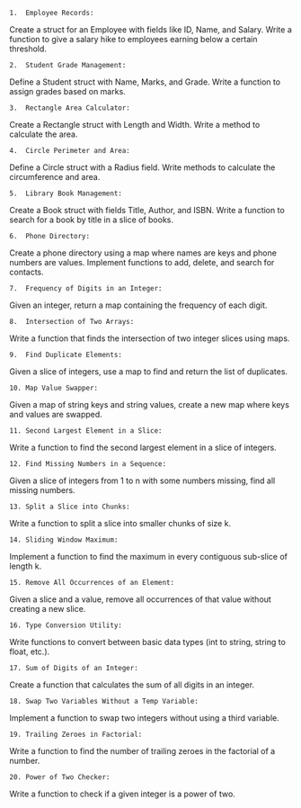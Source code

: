     1.	Employee Records:

Create a struct for an Employee with fields like ID, Name, and Salary. Write a function to give a salary hike to employees earning below a certain threshold.

	2.	Student Grade Management:

Define a Student struct with Name, Marks, and Grade. Write a function to assign grades based on marks.

	3.	Rectangle Area Calculator:

Create a Rectangle struct with Length and Width. Write a method to calculate the area.

	4.	Circle Perimeter and Area:

Define a Circle struct with a Radius field. Write methods to calculate the circumference and area.

	5.	Library Book Management:

Create a Book struct with fields Title, Author, and ISBN. Write a function to search for a book by title in a slice of books.

	6.	Phone Directory:

Create a phone directory using a map where names are keys and phone numbers are values. Implement functions to add, delete, and search for contacts.

	7.	Frequency of Digits in an Integer:

Given an integer, return a map containing the frequency of each digit.

	8.	Intersection of Two Arrays:

Write a function that finds the intersection of two integer slices using maps.

	9.	Find Duplicate Elements:

Given a slice of integers, use a map to find and return the list of duplicates.

	10.	Map Value Swapper:

Given a map of string keys and string values, create a new map where keys and values are swapped.

	11.	Second Largest Element in a Slice:

Write a function to find the second largest element in a slice of integers.

	12.	Find Missing Numbers in a Sequence:

Given a slice of integers from 1 to n with some numbers missing, find all missing numbers.

	13.	Split a Slice into Chunks:

Write a function to split a slice into smaller chunks of size k.

	14.	Sliding Window Maximum:

Implement a function to find the maximum in every contiguous sub-slice of length k.

	15.	Remove All Occurrences of an Element:

Given a slice and a value, remove all occurrences of that value without creating a new slice.

	16.	Type Conversion Utility:

Write functions to convert between basic data types (int to string, string to float, etc.).

	17.	Sum of Digits of an Integer:

Create a function that calculates the sum of all digits in an integer.

	18.	Swap Two Variables Without a Temp Variable:

Implement a function to swap two integers without using a third variable.

	19.	Trailing Zeroes in Factorial:

Write a function to find the number of trailing zeroes in the factorial of a number.


	20.	Power of Two Checker:

Write a function to check if a given integer is a power of two.

